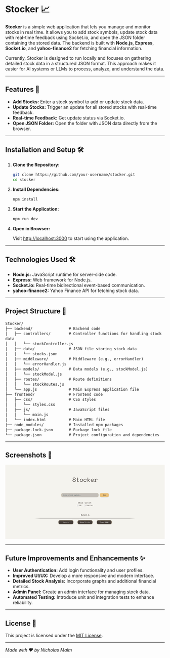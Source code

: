 # Stocker 📈

**Stocker** is a simple web application that lets you manage and monitor stocks in real time. It allows you to add stock symbols, update stock data with real-time feedback using Socket.io, and open the JSON folder containing the stored data. The backend is built with **Node.js**, **Express**, **Socket.io**, and **yahoo-finance2** for fetching financial information.

Currently, Stocker is designed to run locally and focuses on gathering detailed stock data in a structured JSON format. This approach makes it easier for AI systems or LLMs to process, analyze, and understand the data.


---

## Features 🚀

- **Add Stocks:** Enter a stock symbol to add or update stock data.
- **Update Stocks:** Trigger an update for all stored stocks with real-time feedback.
- **Real-time Feedback:** Get update status via Socket.io.
- **Open JSON Folder:** Open the folder with JSON data directly from the browser.

---

## Installation and Setup 🛠️

1. **Clone the Repository:**

   ```bash
   git clone https://github.com/your-username/stocker.git
   cd stocker
   ```

2. **Install Dependencies:**

   ```bash
   npm install
   ```

3. **Start the Application:**

   ```bash
   npm run dev
   ```

4. **Open in Browser:**

   Visit [http://localhost:3000](http://localhost:3000) to start using the application.

---

## Technologies Used 🛠️

- **Node.js:** JavaScript runtime for server-side code.
- **Express:** Web framework for Node.js.
- **Socket.io:** Real-time bidirectional event-based communication.
- **yahoo-finance2:** Yahoo Finance API for fetching stock data.

---

## Project Structure 📁

```plaintext
Stocker/
├── backend/                # Backend code
│   ├── controllers/        # Controller functions for handling stock data
│   │   └── stockController.js
│   ├── data/               # JSON file storing stock data
│   │   └── stocks.json
│   ├── middleware/         # Middleware (e.g., errorHandler)
│   │   └── errorHandler.js
│   ├── models/             # Data models (e.g., stockModel.js)
│   │   └── stockModel.js
│   ├── routes/             # Route definitions
│   │   └── stockRoutes.js
│   └── app.js              # Main Express application file
├── frontend/               # Frontend code
│   ├── css/                # CSS styles
│   │   └── styles.css
│   ├── js/                 # JavaScript files
│   │   └── main.js
│   └── index.html          # Main HTML file
├── node_modules/           # Installed npm packages
├── package-lock.json       # Package lock file
└── package.json            # Project configuration and dependencies
```

---

## Screenshots 📸

![Stocker](assets/screenshots/screenshot.png)


---

## Future Improvements and Enhancements ✨

- **User Authentication:** Add login functionality and user profiles.
- **Improved UI/UX:** Develop a more responsive and modern interface.
- **Detailed Stock Analysis:** Incorporate graphs and additional financial metrics.
- **Admin Panel:** Create an admin interface for managing stock data.
- **Automated Testing:** Introduce unit and integration tests to enhance reliability.

---

## License 📄

This project is licensed under the [MIT License](LICENSE).

---

_Made with ❤️ by Nicholas Malm_